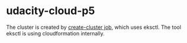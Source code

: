 # udacity-cloud-p5
The cluster is created by [create-cluster job](https://circleci.com/developer/orbs/orb/circleci/aws-eks#jobs-create-cluster), which uses eksctl. The tool eksctl is using cloudformation internally.
